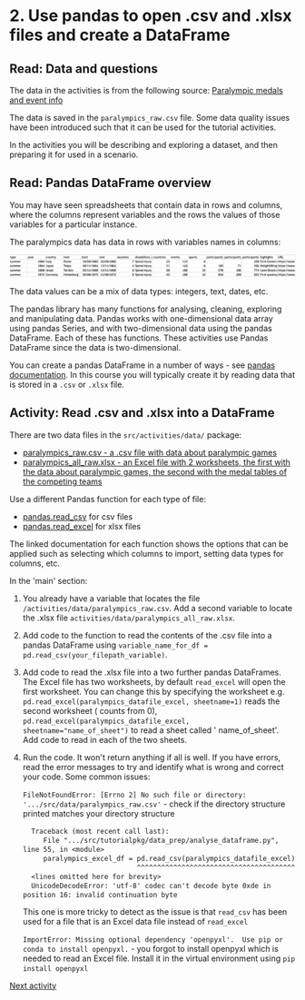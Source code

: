# 2. Use pandas to open .csv and .xlsx files and create a DataFrame

## Read: Data and questions

The data in the activities is from the following
source: [Paralympic medals and event info](https://www.paralympic.org/london-2012/results/medalstandings)

The data is saved in the `paralympics_raw.csv` file. Some data quality issues have been introduced such that it can be
used for the tutorial activities.

In the activities you will be describing and exploring a dataset, and then preparing it for used in a scenario.

## Read: Pandas DataFrame overview

You may have seen spreadsheets that contain data in rows and columns, where the columns represent variables and
the rows the values of those variables for a particular instance.

The paralympics data has data in rows with variables names in columns:

![Raw data set table](../img/data_raw.png)

The data values can be a mix of data types: integers, text, dates, etc.

The pandas library has many functions for analysing, cleaning, exploring and manipulating data. Pandas works with
one-dimensional data array using pandas Series, and with two-dimensional data using the pandas DataFrame. Each of these
has functions. These activities use Pandas DataFrame since the data is two-dimensional.

You can create a pandas DataFrame in a number of ways -
see [pandas documentation](https://pandas.pydata.org/docs/reference/api/pandas.DataFrame.html). In this course you will
typically create it by reading data that is stored in a `.csv` or `.xlsx` file.

## Activity: Read .csv and .xlsx into a DataFrame

There are two data files in the `src/activities/data/` package:

- [paralympics_raw.csv - a .csv file with data about paralympic games](../../src/tutorialpkg/data/paralympics_events_raw.csv)
- [paralympics_all_raw.xlsx - an Excel file with 2 worksheets, the first with the data about paralympic games, the second with the medal tables of the competing teams](../../src/tutorialpkg/data/paralympics_all_raw.xlsx)

Use a different Pandas function for each type of file:

- [pandas.read_csv](https://pandas.pydata.org/docs/reference/api/pandas.read_csv.html) for csv files
- [pandas.read_excel](https://pandas.pydata.org/docs/reference/api/pandas.read_excel.html) for xlsx files

The linked documentation for each function shows the options that can be applied such as selecting which columns to
import, setting data types for columns, etc.

In the 'main' section:

1. You already have a variable that locates the file `/activities/data/paralympics_raw.csv`. Add a second variable to
   locate the .xlsx file `activities/data/paralympics_all_raw.xlsx`.
2. Add code to the function to read the contents of the .csv file into a pandas DataFrame using
   `variable_name_for_df = pd.read_csv(your_filepath_variable)`.
3. Add code to read the .xlsx file into a two further pandas DataFrames. The Excel file has two worksheets, by default
   `read_excel` will open the first worksheet. You can change this by
   specifying the worksheet e.g. `pd.read_excel(paralympics_datafile_excel, sheetname=1)` reads the second worksheet (
   counts from 0), `pd.read_excel(paralympics_datafile_excel, sheetname="name_of_sheet")` to read a sheet called '
   name_of_sheet'. Add code to read in each of the two sheets.
4. Run the code. It won't return anything if all is well. If you have errors, read the error messages to try and
   identify what is wrong and correct your code. Some common issues:

   `FileNotFoundError: [Errno 2] No such file or directory: '.../src/data/paralympics_raw.csv'` - check if the directory
   structure printed matches your directory structure

   ```text
     Traceback (most recent call last):
        File ".../src/tutorialpkg/data_prep/analyse_dataframe.py", line 55, in <module>
        paralympics_excel_df = pd.read_csv(paralympics_datafile_excel)
                               ^^^^^^^^^^^^^^^^^^^^^^^^^^^^^^^^^^^^^^^
     <lines omitted here for brevity> 
     UnicodeDecodeError: 'utf-8' codec can't decode byte 0xde in position 16: invalid continuation byte
   ``` 
   This one is more tricky to detect as the issue is that `read_csv` has been used for a file that is an Excel data file
   instead of `read_excel`

   `ImportError: Missing optional dependency 'openpyxl'.  Use pip or conda to install openpyxl.` - you forgot to install
   openpyxl which is needed to read an Excel file. Install it in the virtual environment using `pip install openpyxl`


[Next activity](2-03-pandas-describe)